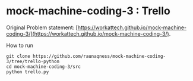 # mock-machine-coding-3 : Trello

Original Problem statement: [https://workattech.github.io/mock-machine-coding-3/](https://workattech.github.io/mock-machine-coding-3/).

How to run

```
git clone https://github.com/raunaqness/mock-machine-coding-3/tree/trello-python
cd mock-machine-coding-3/src
python trello.py
```

